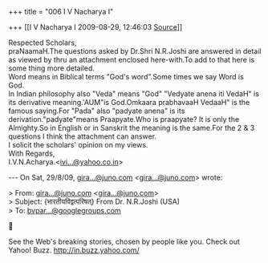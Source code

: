 +++
title = "006 I V Nacharya I"

+++
[[I V Nacharya I	2009-08-29, 12:46:03 [Source](https://groups.google.com/g/bvparishat/c/q-oePVduP4E)]]



Respected Scholars,  
praNaamaH.The questions asked by Dr.Shri N.R.Joshi are answered in detail as viewed by thru an attachment enclosed here-with.To add to that here is some thing more detailed.  
Word means in Biblical terms "God's word".Some times we say Word is God.  
In Indian philosophy also "Veda" means "God" "Vedyate anena iti VedaH" is its derivative meaning.'AUM"is God.Omkaara prabhavaaH VedaaH" is the famous saying.For "Pada" also "padyate anena" is its derivation."padyate"means Praapyate.Who is praapyate? It is only the Almighty.So in English or in Sanskrit the meaning is the same.For the 2 & 3 questions I think the attachment can answer.  
I solicit the scholars' opinion on my views.  
With Regards,  
I.V.N.Acharya.\<[ivi...@yahoo.co.in]()\>  

  
--- On Sat, 29/8/09, [gira...@juno.com]() \<[gira...@juno.com]()\> wrote:  
  
\> From: [gira...@juno.com]() \<[gira...@juno.com]()\>  
\> Subject: {भारतीयविद्वत्परिषत्} From Dr. N.R.Joshi (USA)  
\> To: [bvpar...@googlegroups.com]()  



See the Web&#39;s breaking stories, chosen by people like you. Check out Yahoo! Buzz. <http://in.buzz.yahoo.com/>

